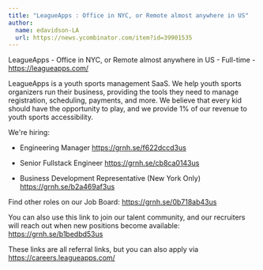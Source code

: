 ```yaml
---
title: "LeagueApps : Office in NYC, or Remote almost anywhere in US"
author:
  name: edavidson-LA
  url: https://news.ycombinator.com/item?id=39901535
---
```

LeagueApps - Office in NYC, or Remote almost anywhere in US - Full-time - <a href="https:&#x2F;&#x2F;leagueapps.com&#x2F;" rel="nofollow">https:&#x2F;&#x2F;leagueapps.com&#x2F;</a>

LeagueApps is a youth sports management SaaS. We help youth sports organizers run their business, providing the tools they need to manage registration, scheduling, payments, and more. We believe that every kid should have the opportunity to play, and we provide 1% of our revenue to youth sports accessibility.

We&#x27;re hiring:

- Engineering Manager <a href="https:&#x2F;&#x2F;grnh.se&#x2F;f622dccd3us" rel="nofollow">https:&#x2F;&#x2F;grnh.se&#x2F;f622dccd3us</a>

- Senior Fullstack Engineer <a href="https:&#x2F;&#x2F;grnh.se&#x2F;cb8ca0143us" rel="nofollow">https:&#x2F;&#x2F;grnh.se&#x2F;cb8ca0143us</a>

- Business Development Representative (New York Only) <a href="https:&#x2F;&#x2F;grnh.se&#x2F;b2a469af3us" rel="nofollow">https:&#x2F;&#x2F;grnh.se&#x2F;b2a469af3us</a>

Find other roles on our Job Board: <a href="https:&#x2F;&#x2F;grnh.se&#x2F;0b718ab43us" rel="nofollow">https:&#x2F;&#x2F;grnh.se&#x2F;0b718ab43us</a>

You can also use this link to join our talent community, and our recruiters will reach out when new positions become available: <a href="https:&#x2F;&#x2F;grnh.se&#x2F;b1bedbd53us" rel="nofollow">https:&#x2F;&#x2F;grnh.se&#x2F;b1bedbd53us</a>

These links are all referral links, but you can also apply via <a href="https:&#x2F;&#x2F;careers.leagueapps.com&#x2F;" rel="nofollow">https:&#x2F;&#x2F;careers.leagueapps.com&#x2F;</a>
